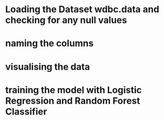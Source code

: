 # Loading the Dataset wdbc.data and checking for any null values
# naming the columns
# visualising the data
# training the model with Logistic Regression and Random Forest Classifier
